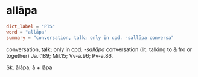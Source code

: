 # allāpa

``` toml
dict_label = "PTS"
word = "allāpa"
summary = "conversation, talk; only in cpd. -sallāpa conversa"
```

conversation, talk; only in cpd. *\-sallāpa* conversation (lit. talking to & fro or together) Ja.i.189; Mil.15; Vv\-a.96; Pv\-a.86.

Sk. ālāpa; ā \+ lāpa

